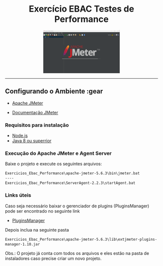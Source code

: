 <h1 align="center">Exercício EBAC Testes de Performance</h1>

<p align="center"><img src="img/ebac.png" width="50%"/></p>

--------
## Configurando o Ambiente :gear

- [Apache JMeter](https://jmeter.apache.org/download_jmeter.cgi)

- [Documentação JMeter](https://jmeter.apache.org/usermanual/)

### Requisitos para instalação

- [Node.js](https://nodejs.org/en/)
- [Java 8 ou superrior](https://javadl.oracle.com/webapps/download/AutoDL?BundleId=244036_89d678f2be164786b292527658ca1605)

### Execução do Apache JMeter e Agent Server

Baixe o projeto e execute os seguintes arquivos:

```shell
Exercicios_Ebac_Performance\apache-jmeter-5.6.3\bin\jmeter.bat
----
Exercicios_Ebac_Performance\ServerAgent-2.2.3\startAgent.bat
```

### Links úteis

Caso seja necessário baixar o gerenciador de plugins (PluginsManager) pode ser encontrado no seguinte link

- [PluginsManager](https://jmeter-plugins.org/wiki/PluginsManager/)

Depois inclua na seguinte pasta
```
Exercicios_Ebac_Performance\apache-jmeter-5.6.3\lib\extjmeter-plugins-manager-1.10.jar
```

Obs.: O projeto já conta com todos os arquivos e eles estão na pasta de instaladores caso precise criar um novo projeto.
